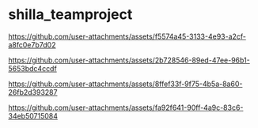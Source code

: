 # shilla_teamproject

https://github.com/user-attachments/assets/f5574a45-3133-4e93-a2cf-a8fc0e7b7d02



https://github.com/user-attachments/assets/2b728546-89ed-47ee-96b1-5653bdc4ccdf



https://github.com/user-attachments/assets/8ffef33f-9f75-4b5a-8a60-26fb2d393287



https://github.com/user-attachments/assets/fa92f641-90ff-4a9c-83c6-34eb50715084

